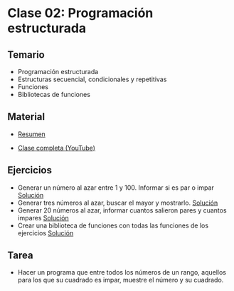 # Clase 02: Programación estructurada

## Temario
    
* Programación estructurada
* Estructuras secuencial, condicionales y repetitivas
* Funciones
* Bibliotecas de funciones

## Material

* [Resumen](https://www.xmind.net/m/vUmsa7)

* [Clase completa (YouTube)](https://www.youtube.com/watch?v=gX-lG-of0xY)


## Ejercicios 

* Generar un número al azar entre 1 y 100. Informar si es par o impar [Solución](./par-impar.js)
* Generar tres números al azar, buscar el mayor y mostrarlo. [Solución](./mayor-3.js)
* Generar 20 números al azar, informar cuantos salieron pares y cuantos impares [Solución](./20pares.js)
* Crear una biblioteca de funciones con todas las funciones de los ejercicios [Solución](./funciones.js)


## Tarea
* Hacer un programa que entre todos los números de un rango, aquellos para los que su cuadrado es impar, muestre el número y su cuadrado.